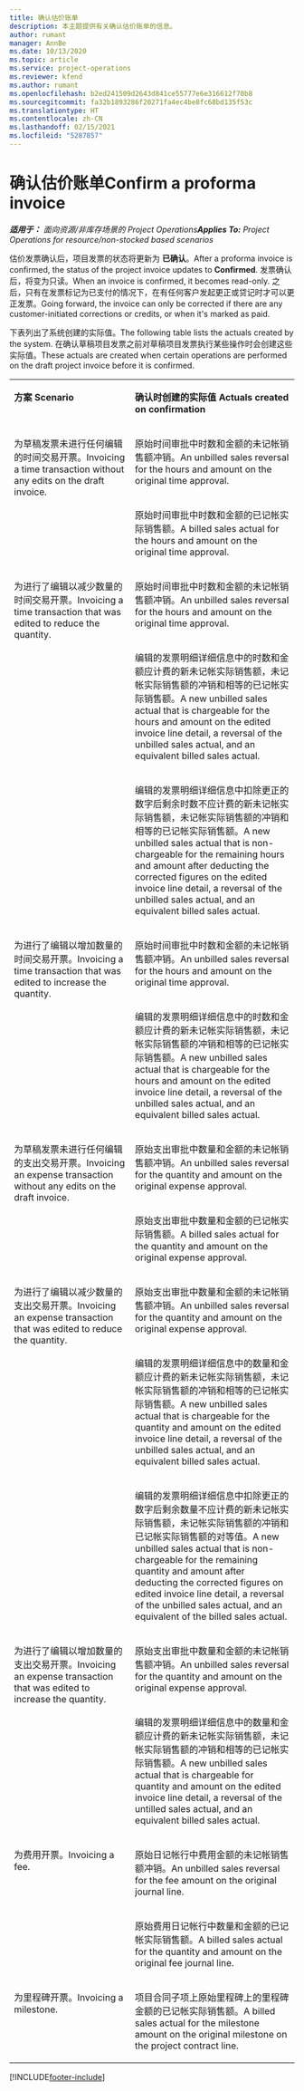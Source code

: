 ```yaml
---
title: 确认估价账单
description: 本主题提供有关确认估价账单的信息。
author: rumant
manager: AnnBe
ms.date: 10/13/2020
ms.topic: article
ms.service: project-operations
ms.reviewer: kfend
ms.author: rumant
ms.openlocfilehash: b2ed241509d2643d841ce55777e6e316612f70b8
ms.sourcegitcommit: fa32b1893286f20271fa4ec4be8fc68bd135f53c
ms.translationtype: HT
ms.contentlocale: zh-CN
ms.lasthandoff: 02/15/2021
ms.locfileid: "5287857"
---
```

# <a name="confirm-a-proforma-invoice"></a><span data-ttu-id="f130d-103">确认估价账单</span><span class="sxs-lookup"><span data-stu-id="f130d-103">Confirm a proforma invoice</span></span>

<span data-ttu-id="f130d-104">_**适用于：** 面向资源/非库存场景的 Project Operations_</span><span class="sxs-lookup"><span data-stu-id="f130d-104">_**Applies To:** Project Operations for resource/non-stocked based scenarios_</span></span>

<span data-ttu-id="f130d-105">估价发票确认后，项目发票的状态将更新为 **已确认**。</span><span class="sxs-lookup"><span data-stu-id="f130d-105">After a proforma invoice is confirmed, the status of the project invoice updates to **Confirmed**.</span></span> <span data-ttu-id="f130d-106">发票确认后，将变为只读。</span><span class="sxs-lookup"><span data-stu-id="f130d-106">When an invoice is confirmed, it becomes read-only.</span></span> <span data-ttu-id="f130d-107">之后，只有在发票标记为已支付的情况下，在有任何客户发起更正或贷记时才可以更正发票。</span><span class="sxs-lookup"><span data-stu-id="f130d-107">Going forward, the invoice can only be corrected if there are any customer-initiated corrections or credits, or when it's marked as paid.</span></span>

<span data-ttu-id="f130d-108">下表列出了系统创建的实际值。</span><span class="sxs-lookup"><span data-stu-id="f130d-108">The following table lists the actuals created by the system.</span></span> <span data-ttu-id="f130d-109">在确认草稿项目发票之前对草稿项目发票执行某些操作时会创建这些实际值。</span><span class="sxs-lookup"><span data-stu-id="f130d-109">These actuals are created when certain operations are performed on the draft project invoice before it is confirmed.</span></span>

<table border="0" cellspacing="0" cellpadding="0">
    <tbody>
        <tr>
            <td width="416" valign="top">
                <p><span data-ttu-id="f130d-110">
                    <strong>方案</strong>
                </span><span class="sxs-lookup"><span data-stu-id="f130d-110">
                    <strong>Scenario</strong>
                </span></span></p>
            </td>
            <td width="608" valign="top">
                <p><span data-ttu-id="f130d-111">
                    <strong>确认时创建的实际值</strong>
                </span><span class="sxs-lookup"><span data-stu-id="f130d-111">
                    <strong>Actuals created on confirmation</strong>
                </span></span></p>
            </td>
        </tr>
        <tr>
            <td width="216" rowspan="2" valign="top">
                <p>
<span data-ttu-id="f130d-112">为草稿发票未进行任何编辑的时间交易开票。</span><span class="sxs-lookup"><span data-stu-id="f130d-112">Invoicing a time transaction without any edits on the draft invoice.</span></span>
                </p>
            </td>
            <td width="408" valign="top">
                <p>
<span data-ttu-id="f130d-113">原始时间审批中时数和金额的未记帐销售额冲销。</span><span class="sxs-lookup"><span data-stu-id="f130d-113">An unbilled sales reversal for the hours and amount on the original time approval.</span></span>
                </p>
            </td>
        </tr>
        <tr>
            <td width="408" valign="top">
                <p>
<span data-ttu-id="f130d-114">原始时间审批中时数和金额的已记帐实际销售额。</span><span class="sxs-lookup"><span data-stu-id="f130d-114">A billed sales actual for the hours and amount on the original time approval.</span></span>
                </p>
            </td>
        </tr>
        <tr>
            <td width="216" rowspan="3" valign="top">
                <p>
<span data-ttu-id="f130d-115">为进行了编辑以减少数量的时间交易开票。</span><span class="sxs-lookup"><span data-stu-id="f130d-115">Invoicing a time transaction that was edited to reduce the quantity.</span></span>
                </p>
            </td>
            <td width="408" valign="top">
                <p>
<span data-ttu-id="f130d-116">原始时间审批中时数和金额的未记帐销售额冲销。</span><span class="sxs-lookup"><span data-stu-id="f130d-116">An unbilled sales reversal for the hours and amount on the original time approval.</span></span>
                </p>
            </td>
        </tr>
        <tr>
            <td width="408" valign="top">
                <p>
<span data-ttu-id="f130d-117">编辑的发票明细详细信息中的时数和金额应计费的新未记帐实际销售额，未记帐实际销售额的冲销和相等的已记帐实际销售额。</span><span class="sxs-lookup"><span data-stu-id="f130d-117">A new unbilled sales actual that is chargeable for the hours and amount on the edited invoice line detail, a reversal of the unbilled sales actual, and an equivalent billed sales actual.</span></span>
                </p>
            </td>
        </tr>
        <tr>
            <td width="408" valign="top">
                <p>
<span data-ttu-id="f130d-118">编辑的发票明细详细信息中扣除更正的数字后剩余时数不应计费的新未记帐实际销售额，未记帐实际销售额的冲销和相等的已记帐实际销售额。</span><span class="sxs-lookup"><span data-stu-id="f130d-118">A new unbilled sales actual that is non-chargeable for the remaining hours and amount after deducting the corrected figures on the edited invoice line detail, a reversal of the unbilled sales actual, and an equivalent billed sales actual.</span></span>
                </p>
            </td>
        </tr>
        <tr>
            <td width="216" rowspan="2" valign="top">
                <p>
<span data-ttu-id="f130d-119">为进行了编辑以增加数量的时间交易开票。</span><span class="sxs-lookup"><span data-stu-id="f130d-119">Invoicing a time transaction that was edited to increase the quantity.</span></span>
                </p>
            </td>
            <td width="408" valign="top">
                <p>
<span data-ttu-id="f130d-120">原始时间审批中时数和金额的未记帐销售额冲销。</span><span class="sxs-lookup"><span data-stu-id="f130d-120">An unbilled sales reversal for the hours and amount on the original time approval.</span></span>
                </p>
            </td>
        </tr>
        <tr>
            <td width="408" valign="top">
                <p>
<span data-ttu-id="f130d-121">编辑的发票明细详细信息中的时数和金额应计费的新未记帐实际销售额，未记帐实际销售额的冲销和相等的已记帐实际销售额。</span><span class="sxs-lookup"><span data-stu-id="f130d-121">A new unbilled sales actual that is chargeable for the hours and amount on the edited invoice line detail, a reversal of the unbilled sales actual, and an equivalent billed sales actual.</span></span>
                </p>
            </td>
        </tr>
        <tr>
            <td width="216" rowspan="2" valign="top">
                <p>
<span data-ttu-id="f130d-122">为草稿发票未进行任何编辑的支出交易开票。</span><span class="sxs-lookup"><span data-stu-id="f130d-122">Invoicing an expense transaction without any edits on the draft invoice.</span></span>
                </p>
            </td>
            <td width="408" valign="top">
                <p>
<span data-ttu-id="f130d-123">原始支出审批中数量和金额的未记帐销售额冲销。</span><span class="sxs-lookup"><span data-stu-id="f130d-123">An unbilled sales reversal for the quantity and amount on the original expense approval.</span></span>
                </p>
            </td>
        </tr>
        <tr>
            <td width="408" valign="top">
                <p>
<span data-ttu-id="f130d-124">原始支出审批中数量和金额的已记帐实际销售额。</span><span class="sxs-lookup"><span data-stu-id="f130d-124">A billed sales actual for the quantity and amount on the original expense approval.</span></span>
                </p>
            </td>
        </tr>
        <tr>
            <td width="216" rowspan="3" valign="top">
                <p>
<span data-ttu-id="f130d-125">为进行了编辑以减少数量的支出交易开票。</span><span class="sxs-lookup"><span data-stu-id="f130d-125">Invoicing an expense transaction that was edited to reduce the quantity.</span></span>
                </p>
            </td>
            <td width="408" valign="top">
                <p>
<span data-ttu-id="f130d-126">原始支出审批中数量和金额的未记帐销售额冲销。</span><span class="sxs-lookup"><span data-stu-id="f130d-126">An unbilled sales reversal for the quantity and amount on the original expense approval.</span></span>
                </p>
            </td>
        </tr>
        <tr>
            <td width="408" valign="top">
                <p>
<span data-ttu-id="f130d-127">编辑的发票明细详细信息中的数量和金额应计费的新未记帐实际销售额，未记帐实际销售额的冲销和相等的已记帐实际销售额。</span><span class="sxs-lookup"><span data-stu-id="f130d-127">A new unbilled sales actual that is chargeable for the quantity and amount on the edited invoice line detail, a reversal of the unbilled sales actual, and an equivalent billed sales actual.</span></span> 
                </p>
            </td>
        </tr>
        <tr>
            <td width="408" valign="top">
                <p>
<span data-ttu-id="f130d-128">编辑的发票明细详细信息中扣除更正的数字后剩余数量不应计费的新未记帐实际销售额，未记帐实际销售额的冲销和已记帐实际销售额的对等值。</span><span class="sxs-lookup"><span data-stu-id="f130d-128">A new unbilled sales actual that is non-chargeable for the remaining quantity and amount after deducting the corrected figures on edited invoice line detail, a reversal of the unbilled sales actual, and an equivalent of the billed sales actual.</span></span>
                </p>
            </td>
        </tr>
        <tr>
            <td width="216" rowspan="2" valign="top">
                <p>
<span data-ttu-id="f130d-129">为进行了编辑以增加数量的支出交易开票。</span><span class="sxs-lookup"><span data-stu-id="f130d-129">Invoicing an expense transaction that was edited to increase the quantity.</span></span>
                </p>
            </td>
            <td width="408" valign="top">
                <p>
<span data-ttu-id="f130d-130">原始支出审批中数量和金额的未记帐销售额冲销。</span><span class="sxs-lookup"><span data-stu-id="f130d-130">An unbilled sales reversal for the quantity and amount on the original expense approval.</span></span>
                </p>
            </td>
        </tr>
        <tr>
            <td width="408" valign="top">
                <p>
<span data-ttu-id="f130d-131">编辑的发票明细详细信息中的数量和金额应计费的新未记帐实际销售额，未记帐实际销售额的冲销和相等的已记帐实际销售额。</span><span class="sxs-lookup"><span data-stu-id="f130d-131">A new unbilled sales actual that is chargeable for quantity and amount on the edited invoice line detail, a reversal of the untilled sales actual, and an equivalent billed sales actual.</span></span>
                </p>
            </td>
        </tr>
        <tr>
            <td width="216" rowspan="2" valign="top">
                <p>
<span data-ttu-id="f130d-132">为费用开票。</span><span class="sxs-lookup"><span data-stu-id="f130d-132">Invoicing a fee.</span></span>
                </p>
            </td>
            <td width="408" valign="top">
                <p>
<span data-ttu-id="f130d-133">原始日记帐行中费用金额的未记帐销售额冲销。</span><span class="sxs-lookup"><span data-stu-id="f130d-133">An unbilled sales reversal for the fee amount on the original journal line.</span></span>
                </p>
            </td>
        </tr>
        <tr>
            <td width="408" valign="top">
                <p>
<span data-ttu-id="f130d-134">原始费用日记帐行中数量和金额的已记帐实际销售额。</span><span class="sxs-lookup"><span data-stu-id="f130d-134">A billed sales actual for the quantity and amount on the original fee journal line.</span></span>
                </p>
            </td>
        </tr>
        <tr>
            <td width="216" valign="top">
                <p>
<span data-ttu-id="f130d-135">为里程碑开票。</span><span class="sxs-lookup"><span data-stu-id="f130d-135">Invoicing a milestone.</span></span>
                </p>
            </td>
            <td width="408" valign="top">
                <p>
<span data-ttu-id="f130d-136">项目合同子项上原始里程碑上的里程碑金额的已记帐实际销售额。</span><span class="sxs-lookup"><span data-stu-id="f130d-136">A billed sales actual for the milestone amount on the original milestone on the project contract line.</span></span>
                </p>
            </td>
        </tr>
    </tbody>
</table>


[!INCLUDE[footer-include](../includes/footer-banner.md)]